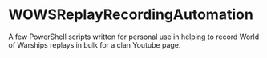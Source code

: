 # WOWSReplayRecordingAutomation

A few PowerShell scripts written for personal use in helping to record World of Warships replays in bulk for a clan Youtube page.
